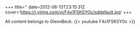+++
title=''
date=2012-06-13T23:15:31Z
cover='https://i.ytimg.com/vi/F4x1FSKSYOc/sddefault.jpg'
+++

All content belongs to GlennBeck.
{{< youtube F4x1FSKSYOc >}}
